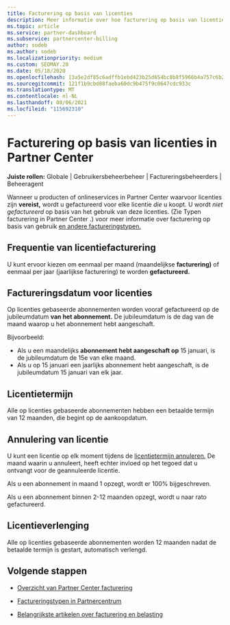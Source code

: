 ```yaml
---
title: Facturering op basis van licenties
description: Meer informatie over hoe facturering op basis van licenties verschilt van facturering op basis van gebruik in Partner Center, waaronder hoe u per licentie wordt gefactureerd (niet per licentiegebruik).
ms.topic: article
ms.service: partner-dashboard
ms.subservice: partnercenter-billing
author: sodeb
ms.author: sodeb
ms.localizationpriority: medium
ms.custom: SEOMAY.20
ms.date: 05/18/2020
ms.openlocfilehash: 13a5e2df85c6adffb1ebd423b25d654bc8b8f5966b4a757c6b24b4c8d1130594
ms.sourcegitcommit: 121f1b9cbd88faeba60dc9b475f9c0647cdc933c
ms.translationtype: MT
ms.contentlocale: nl-NL
ms.lasthandoff: 08/06/2021
ms.locfileid: "115692310"
---
```

# <a name="license-based-billing-in-partner-center"></a>Facturering op basis van licenties in Partner Center

**Juiste rollen:** Globale | Gebruikersbeheerbeheer | Factureringsbeheerders | Beheeragent

Wanneer u producten of onlineservices in Partner Center waarvoor licenties zijn **vereist,** wordt u gefactureerd voor elke licentie *die* u koopt. U wordt *niet gefactureerd* op basis van het gebruik van deze licenties. (Zie Typen facturering in Partner Center .) voor meer informatie over facturering op basis van gebruik [en andere factureringstypen.](./billing-basics.md)

## <a name="license-billing-frequency"></a>Frequentie van licentiefacturering

U kunt ervoor kiezen om eenmaal per maand (maandelijkse **facturering)** of eenmaal per jaar (jaarlijkse facturering) te worden **gefactureerd.** 

## <a name="billing-date-for-licenses"></a>Factureringsdatum voor licenties

Op licenties gebaseerde abonnementen worden vooraf gefactureerd op de jubileumdatum **van het abonnement.** De jubileumdatum is de dag van de maand waarop u het abonnement hebt aangeschaft.

Bijvoorbeeld:

- Als u een maandelijks **abonnement hebt aangeschaft op** 15 januari, is de jubileumdatum de 15e van elke maand.
- Als u op  15 januari een jaarlijks abonnement hebt aangeschaft, is de jubileumdatum 15 januari van elk jaar.

## <a name="license-term"></a>Licentietermijn

Alle op licenties gebaseerde abonnementen hebben een betaalde termijn van 12 maanden, die begint op de aankoopdatum.

## <a name="license-cancellation"></a>Annulering van licentie

U kunt een licentie op elk moment tijdens de [licentietermijn annuleren.](#license-term) De maand waarin u annuleert, heeft echter invloed op het tegoed dat u ontvangt voor de geannuleerde licentie.

Als u een abonnement in maand 1 opzegt, wordt er 100% bijgeschreven.

Als u een abonnement binnen 2-12 maanden opzegt, wordt u naar rato gefactureerd.

## <a name="license-renewal"></a>Licentieverlenging

Alle op licenties gebaseerde abonnementen worden 12 maanden nadat de betaalde termijn is gestart, automatisch verlengd.

## <a name="next-steps"></a>Volgende stappen

- [Overzicht van Partner Center facturering](billing-basics.md)

- [Factureringstypen in Partnercentrum](./billing-basics.md)

- [Belangrijkste artikelen over facturering en belasting](billing.md)
